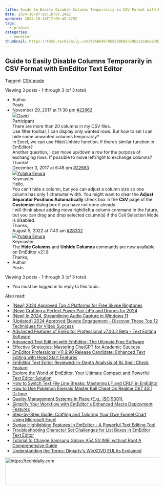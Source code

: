 ```yaml
---
title: Guide to Easily Disable Columns Temporarily in CSV Format with EmEditor Text Editor
date: 2024-10-07T18:10:07.242Z
updated: 2024-10-14T17:05:45.879Z
tags:
  - product
categories:
  - emeditor
thumbnail: https://thmb.techidaily.com/9658b467055670b82a39baa210ea870282b123ee6ed50ee4c51fdd504d8349ee.jpg
---
```


## Guide to Easily Disable Columns Temporarily in CSV Format with EmEditor Text Editor

Tagged: [CSV mode](https://tools.techidaily.com/emeditor/products/)

Viewing 3 posts - 1 through 3 (of 3 total)

* Author  
Posts
* November 29, 2017 at 11:30 pm [#22662](https://tools.techidaily.com/emeditor/products/)  
[![](https://secure.gravatar.com/avatar/38351ff4e4e609e986bb497ee5b24b3a?s=80&d=identicon&r=g)David](https://www.emeditor.com/forums/users/David/ "View David's profile")  
Participant  
There are more than 20 columns in my CSV files.  
 Use filter toolbar, I can display only wanted rows. But how to set I can hide some unwanted columns temporarily?  
 In Excel, we can use Hide/Unhide function. If there’s similar function in EmEditor?  
Another question, I can move up/down a row for the purpose of exchanging rows. If possible to move left/right to exchange columns?  
 Thanks!  
December 3, 2017 at 6:46 pm [#22663](https://tools.techidaily.com/emeditor/products/)  
[![](https://secure.gravatar.com/avatar/a0a6377144ed3636f985d87303f65ed2?s=80&d=identicon&r=g)Yutaka Emura](https://www.emeditor.com/forums/users/yemura/ "View Yutaka Emura's profile")  
Keymaster  
Hello,  
You can’t hide a column, but you can adjust a column size so one column has only 1 character width. You might want to clear the **Adjust Separator Positions Automatically** check box in the **CSV** page of the **Customize** dialog box if you have not done already.  
I will think about adding move right/left a column command in the future, but you can drag and drop selected column(s) if the Cell Selection Mode is disabled.  
Thanks,  
August 5, 2022 at 7:43 am [#28302](https://tools.techidaily.com/emeditor/products/)  
[![](https://secure.gravatar.com/avatar/a0a6377144ed3636f985d87303f65ed2?s=80&d=identicon&r=g)Yutaka Emura](https://www.emeditor.com/forums/users/yemura/ "View Yutaka Emura's profile")  
Keymaster  
The **Hide Columns** and **Unhide Columns** commands are now available on EmEditor v21.9.  
Thanks,
* Author  
Posts

Viewing 3 posts - 1 through 3 (of 3 total)

* You must be logged in to reply to this topic.

<ins class="adsbygoogle"
     style="display:block"
     data-ad-format="autorelaxed"
     data-ad-client="ca-pub-7571918770474297"
     data-ad-slot="1223367746"></ins>

<ins class="adsbygoogle"
     style="display:block"
     data-ad-client="ca-pub-7571918770474297"
     data-ad-slot="8358498916"
     data-ad-format="auto"
     data-full-width-responsive="true"></ins>

<span class="atpl-alsoreadstyle">Also read:</span>
<div><ul>
<li><a href="https://article-helps.techidaily.com/new-2024-approved-top-4-platforms-for-free-skype-ringtones/"><u>[New] 2024 Approved Top 4 Platforms for Free Skype Ringtones</u></a></li>
<li><a href="https://fox-links.techidaily.com/new-crafting-a-perfect-power-pair-lipo-and-drones-for-2024/"><u>[New] Crafting a Perfect Power Pair LiPo and Drones for 2024</u></a></li>
<li><a href="https://fox-boxes.techidaily.com/new-in-2024-streamlining-audio-capture-in-windows-11/"><u>[New] In 2024, Streamlining Audio Capture in Windows 11</u></a></li>
<li><a href="https://youtube-tips.techidaily.com/ed-2024-approved-elevate-engagement-discover-these-top-12-techniques-for-video-success/"><u>[Updated] 2024 Approved Elevate Engagement - Discover These Top 12 Techniques for Video Success</u></a></li>
<li><a href="https://win-tricks.techidaily.com/advanced-features-of-emeditor-professional-v7002-beta-text-editing-software/"><u>Advanced Features of EmEditor Professional v7.00.2 Beta - Text Editing Software</u></a></li>
<li><a href="https://win-tricks.techidaily.com/advanced-text-editing-with-emeditor-the-ultimate-free-software/"><u>Advanced Text Editing with EmEditor: The Ultimate Free Software</u></a></li>
<li><a href="https://tech-haven.techidaily.com/effective-strategies-mastering-chatgpt-for-academic-success/"><u>Effective Strategies: Mastering ChatGPT for Academic Success</u></a></li>
<li><a href="https://win-tricks.techidaily.com/emeditor-professional-v11990-release-candidate-enhanced-text-editing-with-head-start-features/"><u>EmEditor Professional v11.9.90 Release Candidate: Enhanced Text Editing with Head Start Features</u></a></li>
<li><a href="https://win-tricks.techidaily.com/emeditor-text-editor-reviewed-in-depth-analysis-of-its-spell-check-feature/"><u>EmEditor Text Editor Reviewed: In-Depth Analysis of Its Spell Check Feature</u></a></li>
<li><a href="https://win-tricks.techidaily.com/explore-the-world-of-emeditor-your-ultimate-compact-and-powerful-text-editor-solution/"><u>Explore the World of EmEditor, Your Ultimate Compact and Powerful Text Editor Solution</u></a></li>
<li><a href="https://win-tricks.techidaily.com/how-to-switch-text-file-line-breaks-mastering-lf-and-crlf-in-emeditor/"><u>How to Switch Text File Line Breaks: Mastering LF and CRLF in EmEditor</u></a></li>
<li><a href="https://pokemon-go-android.techidaily.com/how-to-use-pokemon-emerald-master-ball-cheat-on-realme-c67-4g-drfone-by-drfone-virtual-android/"><u>How to Use Pokémon Emerald Master Ball Cheat On Realme C67 4G | Dr.fone</u></a></li>
<li><a href="https://hardware-updates.techidaily.com/1722965830549-quality-management-systems-in-place-eg-iso-9001/"><u>Quality Management Systems in Place (E.g., ISO 9001).</u></a></li>
<li><a href="https://win-tricks.techidaily.com/simplify-your-workflow-with-emeditors-enhanced-macro-deployment-features/"><u>Simplify Your Workflow with EmEditor's Enhanced Macro Deployment Features</u></a></li>
<li><a href="https://win-dash.techidaily.com/step-by-step-guide-crafting-and-tailoring-your-own-funnel-chart-using-microsoft-excel/"><u>Step-by-Step Guide: Crafting and Tailoring Your Own Funnel Chart Using Microsoft Excel</u></a></li>
<li><a href="https://win-tricks.techidaily.com/syntax-highlighting-features-in-emeditor-a-powerful-text-editing-tool/"><u>Syntax Highlighting Features in EmEditor - A Powerful Text Editing Tool</u></a></li>
<li><a href="https://win-tricks.techidaily.com/troubleshooting-character-set-challenges-for-list-boxes-in-emeditor-text-editor/"><u>Troubleshooting Character Set Challenges for List Boxes in EmEditor Text Editor</u></a></li>
<li><a href="https://sim-unlock.techidaily.com/tutorial-to-change-samsung-galaxy-a54-5g-imei-without-root-a-comprehensive-guide-by-drfone-android/"><u>Tutorial to Change Samsung Galaxy A54 5G IMEI without Root A Comprehensive Guide</u></a></li>
<li><a href="https://discover-hacks.techidaily.com/understanding-the-terms-digiartys-winxdvd-eulas-explained/"><u>Understanding the Terms: Digiarty's WinXDVD EULAs Explained</u></a></li>
</ul></div>

<!-- affiliate ads begin -->
<a href="https://appsumo.8odi.net/c/5597632/2043618/7443" target="_top" id="2043618">
  <img src="//a.impactradius-go.com/display-ad/7443-2043618" border="0" alt="https://techidaily.com" width="728" height="90"/>
</a>
<img height="0" width="0" src="https://appsumo.8odi.net/i/5597632/2043618/7443" style="position:absolute;visibility:hidden;" border="0" />
<!-- affiliate ads end -->

